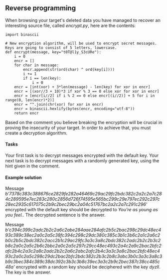 ## Reverse programming

When browsing your target's deleted data you have managed to recover an interesting source file, called *encrypt.py*, here are the contents:

```
import binascii

# New encryption algorithm, will be used to encrypt secret messages. Keys are going to consist of 5 letters, lowercase.
def encrypt(message, key="t0T@l1y_S3cURe"):
    i = 0
    encr = []
    for char in message:
        encr.append(str(ord(char) ^ ord(key[i])))
        i += 1
        if i == len(key):
            i = 0
    encr = [int(xor) + 3*len(message) - len(key) for xor in encr]
    encr = [(xor//3 + 10)*3 if xor % 3 == 0 else xor for xor in encr]
    encr = [encr[i//2] if i % 2 == 0 else encr[(i//2)] + 5 for i in range(0, len(encr)*2)]
    encr = "".join(chr(xor) for xor in encr)
    encr = binascii.hexlify(bytes(encr, encoding="utf-8"))
    return encr
```

Based on the comment you believe breaking the encryption will be crucial in proving the insecurity of your target. In order to achieve that, you must create a decryption algorithm.

#### Tasks

Your first task is to decrypt messages encrypted with the default key. Your next task is to decrypt messages with a randomly generated key, using the hint given in the comment.

#### Example solution

Message *b'7378c383c388676ce2829fe282a46469c29ac29fc2bdc382c2a2c2a7c284c289595e7ec283c280c2856d726f74595e565bc299c29e797ec292c297c28ec2935c617075c2b9c2bec29bc2a04c51767bc2a2c2a7c291c296'* encrypted with the default key should be decrypted to *You’re as young as you feel.*. The decrypted sentence is the answer.

Message 
*b'c394c399c2adc2b2c2a6c2abe284aae284afc2b5c2bac298c29dc48ec493c389c38ec2a0c2a5c38fc394c298c29dc380c385c3b1c3b6c2a1c2a6c2b0c2b5c2bdc382c2acc2b1c29ac29fc3a3c3a8c2bdc382c2adc2b2c2b3c2b8c2a0c2a5c2b6c2bbc2a0c2a5c297c29cc48ec493c2a4c2a9c2bac2bfc2afc2b4c2a3c2a8c2adc2b2c2a6c2abc2afc2b4c3a3c3a8c2bac2bfc48ec493c2a0c2a5c298c29dc2bac2bfc2bdc382c2b3c2b8c3abc3b0c3a3c3a8c3b9c3bec384c389c38dc392c3b3c3b8c39ec3a3c2b9c2bec387c38cc485c48a'* encrypted with a random key should be deciphered with the key *dyzll*. The key is the answer.
